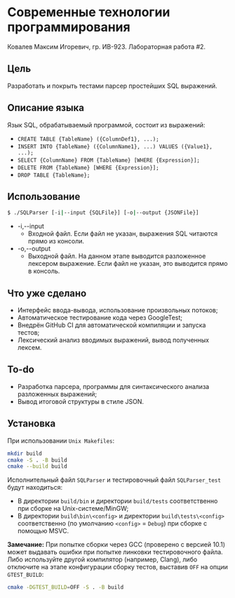 # Современные технологии программирования
Ковалев Максим Игоревич, гр. ИВ-923. Лабораторная работа #2.

## Цель
Разработать и покрыть тестами парсер простейших SQL выражений.

## Описание языка
Язык SQL, обрабатываемый программой, состоит из выражений:
* `CREATE TABLE {TableName} ({ColumnDef1}, ...);`
* `INSERT INTO {TableName} ({ColumnName1}, ...) VALUES ({Value1}, ...);`
* `SELECT {ColumnName} FROM {TableName} [WHERE {Expression}];`
* `DELETE FROM {TableName} [WHERE {Expression}];`
* `DROP TABLE {TableName};`

## Использование
```bash
$ ./SQLParser [-i|--input {SQLFile}] [-o|--output {JSONFile}]
```
<ul>

<li>-i,--input
    <ul>
    <li>Входной файл. Если файл не указан, выражения SQL читаются прямо из консоли.</li>
    </ul>
</li>

<li>-o,--output
    <ul>
    <li>Выходной файл. На данном этапе выводится разложенное лексером выражение. Если файл не указан, это выводится прямо в консоль.</li>
    </ul>
</li>

</ul>

## Что уже сделано
* Интерфейс ввода-вывода, использование произвольных потоков;
* Автоматическое тестирование кода через GoogleTest;
* Внедрён GitHub CI для автоматической компиляции и запуска тестов;
* Лексический анализ вводимых выражений, вывод полученных лексем.

## To-do
* Разработка парсера, программы для синтаксического анализа разложенных выражений;
* Вывод итоговой структуры в стиле JSON.

## Установка
При использовании `Unix Makefiles`:
```bash
mkdir build
cmake -S . -B build
cmake --build build
```
Исполнительный файл `SQLParser` и тестировочный файл `SQLParser_test` будут находиться:
 * В директории `build/bin` и директории `build/tests` соответственно при сборке на Unix-системе/MinGW;
 * В директории `build\bin\<config>` и директории `build\tests\<config>` соответственно (по умолчанию `<config>` = `Debug`) при сборке с помощью MSVC.

**Замечание:**
При попытке сборки через GCC (проверено с версией 10.1) может выдавать ошибки при попытке линковки тестировочного файла. Либо используйте другой компилятор (например, Clang), либо отключите на этапе конфигурации сборку тестов, выставив `OFF` на опции `GTEST_BUILD`:
```bash
cmake -DGTEST_BUILD=OFF -S . -B build
```